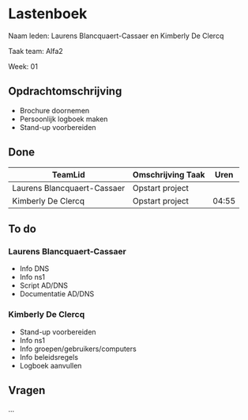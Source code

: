 # Lastenboek

Naam leden: Laurens Blancquaert-Cassaer en Kimberly De Clercq

Taak team: Alfa2

Week: 01

## Opdrachtomschrijving
* Brochure doornemen
* Persoonlijk logboek maken
* Stand-up voorbereiden

## Done
| TeamLid                     | Omschrijving Taak | Uren           |
| --------------              | --------------    | -------------- |
| Laurens Blancquaert-Cassaer | Opstart project   |                |
| Kimberly De Clercq          | Opstart project   |     04:55      |


## To do
### Laurens Blancquaert-Cassaer
* Info DNS
* Info ns1
* Script AD/DNS
* Documentatie AD/DNS

### Kimberly De Clercq
* Stand-up voorbereiden
* Info ns1
* Info groepen/gebruikers/computers
* Info beleidsregels
* Logboek aanvullen

## Vragen
...
